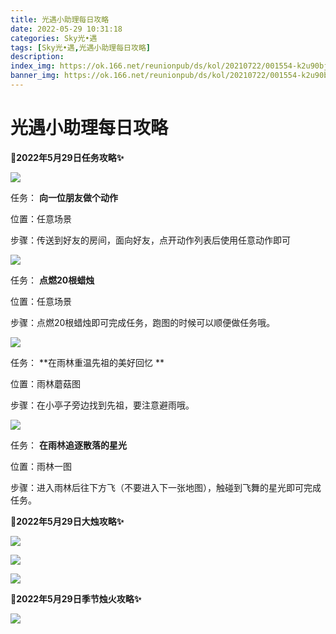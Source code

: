 ```yaml
---
title: 光遇小助理每日攻略
date: 2022-05-29 10:31:18
categories: Sky光•遇
tags: [Sky光•遇,光遇小助理每日攻略]
description: 
index_img: https://ok.166.net/reunionpub/ds/kol/20210722/001554-k2u90bj7ay.png?imageView&thumbnail=600x0&type=jpg
banner_img: https://ok.166.net/reunionpub/ds/kol/20210722/001554-k2u90bj7ay.png?imageView&thumbnail=600x0&type=jpg
---
```

# 光遇小助理每日攻略
**🎉2022年5月29日任务攻略✨**

![](https://ok.166.net/reunionpub/ds/kol/20220529/005729-hneuqmvocj.png)

任务： **向一位朋友做个动作**

位置：任意场景

步骤：传送到好友的房间，面向好友，点开动作列表后使用任意动作即可

![](https://ok.166.net/reunionpub/ds/kol/20220528/004002-493rsfuyki.png)

任务： **点燃20根蜡烛**

位置：任意场景

步骤：点燃20根蜡烛即可完成任务，跑图的时候可以顺便做任务哦。

  

![](https://ok.166.net/reunionpub/ds/kol/20220529/011049-hd0bropgl8.png)

任务： **在雨林重温先祖的美好回忆  **

位置：雨林蘑菇图

步骤：在小亭子旁边找到先祖，要注意避雨哦。

![](https://ok.166.net/reunionpub/ds/kol/20220529/005803-5zrw8fnyb6.png)

任务： **在雨林追逐散落的星光**

位置：雨林一图

步骤：进入雨林后往下方飞（不要进入下一张地图），触碰到飞舞的星光即可完成任务。

 **🎉2022年5月29日大烛攻略✨**

![](https://ok.166.net/reunionpub/ds/kol/20220529/010420-l8jqs4w7yd.png)

![](https://ok.166.net/reunionpub/ds/kol/20220529/010101-5n6q1h9ibe.png)

![](https://ok.166.net/reunionpub/ds/kol/20220529/010030-2prgl06chd.png)

  

 **🎉2022年5月29日季节烛火攻略✨**

![](https://ok.166.net/reunionpub/ds/kol/20220529/010150-s1biglveoc.png)

  

